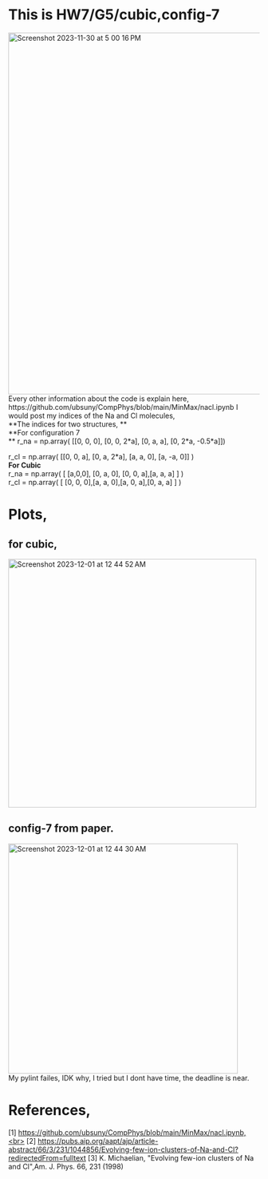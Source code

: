 # This is HW7/G5/cubic,config-7 
<img width="723" alt="Screenshot 2023-11-30 at 5 00 16 PM" src="https://github.com/uarif/23-Homework7G5/assets/13534352/a3114580-6d97-4288-a067-ad7468ec8a44">
Every other information about the code is explain here,
https://github.com/ubsuny/CompPhys/blob/main/MinMax/nacl.ipynb
I would post my indices of the Na and Cl molecules,<br>
**The indices for two structures, **<br>
**For configuration 7 <br>**
r_na = np.array( [[0, 0, 0], [0, 0, 2*a], [0, a, a], [0, 2*a, -0.5*a]]) <br>

r_cl = np.array( [[0, 0, a], [0, a, 2*a], [a, a, 0], [a, -a, 0]] )<br>
**For Cubic**<br>
r_na = np.array( [ [a,0,0], [0, a, 0], [0, 0, a],[a, a, a] ] )<br>
r_cl = np.array( [ [0, 0, 0],[a, a, 0],[a, 0, a],[0, a, a] ] )<br>
# Plots, 
## for cubic, 

<img width="497" alt="Screenshot 2023-12-01 at 12 44 52 AM" src="https://github.com/uarif/23-Homework7G5/assets/13534352/a6cdf131-94d6-47ae-b1e9-85ff6a5a0b4d">

## config-7 from paper. 

<img width="460" alt="Screenshot 2023-12-01 at 12 44 30 AM" src="https://github.com/uarif/23-Homework7G5/assets/13534352/54e4086d-27a0-44c0-aaf3-1d3db85dda95"> <br>
My pylint failes, IDK why, I tried but I dont have time, the deadline is near. 
# References, 
[1] https://github.com/ubsuny/CompPhys/blob/main/MinMax/nacl.ipynb,<br>
[2] https://pubs.aip.org/aapt/ajp/article-abstract/66/3/231/1044856/Evolving-few-ion-clusters-of-Na-and-Cl?redirectedFrom=fulltext
[3] K. Michaelian, "Evolving few-ion clusters of Na and Cl",Am. J. Phys. 66, 231 (1998)
                                                                

